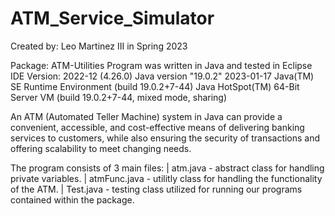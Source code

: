 # ATM_Service_Simulator

Created by: Leo Martinez III in Spring 2023

Package: ATM-Utilities
Program was written in Java and tested in Eclipse IDE Version: 2022-12 (4.26.0)
Java version "19.0.2" 2023-01-17
Java(TM) SE Runtime Environment (build 19.0.2+7-44)
Java HotSpot(TM) 64-Bit Server VM (build 19.0.2+7-44, mixed mode, sharing)

An ATM (Automated Teller Machine) system in Java can provide a convenient, accessible, and cost-effective means of delivering banking services to customers, while also ensuring the security of transactions and offering scalability to meet changing needs.

The program consists of 3 main files:
| atm.java - abstract class for handling private variables.
| atmFunc.java - utilitly class for handling the functionality of the ATM.
| Test.java - testing class utilized for running our programs contained within the package.
